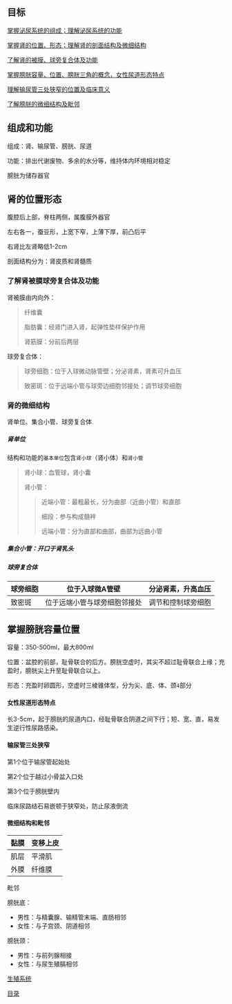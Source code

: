 ## 目标

[掌握泌尿系统的组成；理解泌尿系统的功能](#组成和功能)

[掌握肾的位置、形态；理解肾的剖面结构及微细结构](#肾的位置形态)

[了解肾的被膜、球旁复合体及功能](#了解肾被膜球旁复合体及功能)

[掌握膀胱容量、位置、膀胱三角的概念，女性尿道形态特点](#掌握膀胱容量位置)

[理解输尿管三处狭窄的位置及临床意义](#输尿管三处狭窄)

[了解膀胱的微细结构及毗邻](#微细结构和毗邻)

## 组成和功能

组成：肾、输尿管、膀胱、尿道

功能：排出代谢废物、多余的水分等，维持体内环境相对稳定

膀胱为储存器官

## 肾的位置形态

 腹腔后上部，脊柱两侧，属腹膜外器官

左右各一，蚕豆形，上宽下窄，上薄下厚，前凸后平

右肾比左肾略低1-2cm

剖面结构分为：肾皮质和肾髓质

### 了解肾被膜球旁复合体及功能

肾被膜由内向外：

>纤维囊
>
>脂肪囊：经肾门进入肾，起弹性垫样保护作用
>
>肾筋膜：分前后两层

球旁复合体：

>球旁细胞：位于入球微动脉管壁；分泌肾素，肾素可升血压
>
>致密斑：位于远端小管与球旁边细胞邻接处；调节球旁细胞

### 肾的微细结构

肾单位、集合小管、球旁复合体

##### 肾单位

结构和功能的``基本单位``包含``肾小球``（肾小体）和``肾小管``

> 肾小球：血管球，肾小囊
>
> 肾小管：
>
> > 近端小管：最粗最长，分为曲部（近曲小管）和直部
> >
> > 细段：参与构成髓袢
> >
> > 远端小管：分为直部和曲部，曲部为远曲小管

##### 集合小管：开口于肾乳头

##### 球旁复合体

| 球旁细胞 | 位于入球微A管壁              | 分泌肾素，升高血压 |
| -------- | ---------------------------- | ------------------ |
| 致密斑   | 位于远端小管与球旁细胞邻接处 | 调节和控制球旁细胞 |

## 掌握膀胱容量位置

容量：350-500ml，最大800ml

位置：盆腔的前部，耻骨联合的后方。膀胱空虚时，其尖不超过耻骨联合上缘；充盈时，膀胱尖上升至耻骨联合以上。

形态：充盈时卵圆形，空虚时三棱锥体型，分为尖、底、体、颈`4`部分

#### 女性尿道形态特点

长3-5cm，起于膀胱的尿道内口，经耻骨联合阴道之间下行；短、宽、直，易发生逆行性尿路感染。

#### 输尿管三处狭窄

第1个位于输尿管起始处

第2个位于越过小骨盆入口处

第3个位于膀胱壁内

临床尿路结石易嵌顿于狭窄处，防止尿液倒流

#### 微细结构和毗邻

| 黏膜 | 变移上皮 |
| ---- | -------- |
| 肌层 | 平滑肌   |
| 外膜 | 纤维膜   |

毗邻

膀胱底：

* 男性：与精囊腺、输精管末端、直肠相邻
* 女性：与子宫颈、阴道相邻

膀胱颈：

* 男性：与前列腺相接
* 女性：与尿生殖膈相邻

[生殖系统](./生殖系统.md)

[目录](./../README.md)